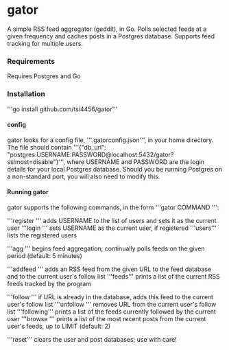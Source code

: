 # gator

A simple RSS feed aggregator (geddit), in Go. Polls selected feeds at a given frequency and caches posts in a Postgres database. Supports feed tracking for multiple users.

### Requirements

Requires Postgres and Go

### Installation

'''go install github.com/tsi4456/gator'''

#### config

gator looks for a config file, '''.gatorconfig.json''', in your home directory. The file should contain '''{"db_url": "postgres:USERNAME:PASSWORD@localhost:5432/gator?sslmost=disable"}''', where USERNAME and PASSWORD are the login details for your local Postgres database. Should you be running Postgres on a non-standard port, you will also need to modify this.

#### Running gator

gator supports the following commands, in the form '''gator COMMAND <args>''':

'''register <USERNAME>''' adds USERNAME to the list of users and sets it as the current user
'''login <USERNAME>''' sets USERNAME as the current user, if registered
'''users''' lists the registered users

'''agg <PERIOD>''' begins feed aggregation; continually polls feeds on the given period (default: 5 minutes)

'''addfeed <URL>''' adds an RSS feed from the given URL to the feed database and to the current user's follow list
'''feeds''' prints a list of the current RSS feeds tracked by the program

'''follow <URL>''' if URL is already in the database, adds this feed to the current user's follow list
'''unfollow <URL>''' removes URL from the current user's follow list
'''following''' prints a list of the feeds currently followed by the current user
'''browse <LIMIT>''' prints a list of the most recent posts from the current user's feeds, up to LIMIT (default: 2)

'''reset''' clears the user and post databases; use with care!

